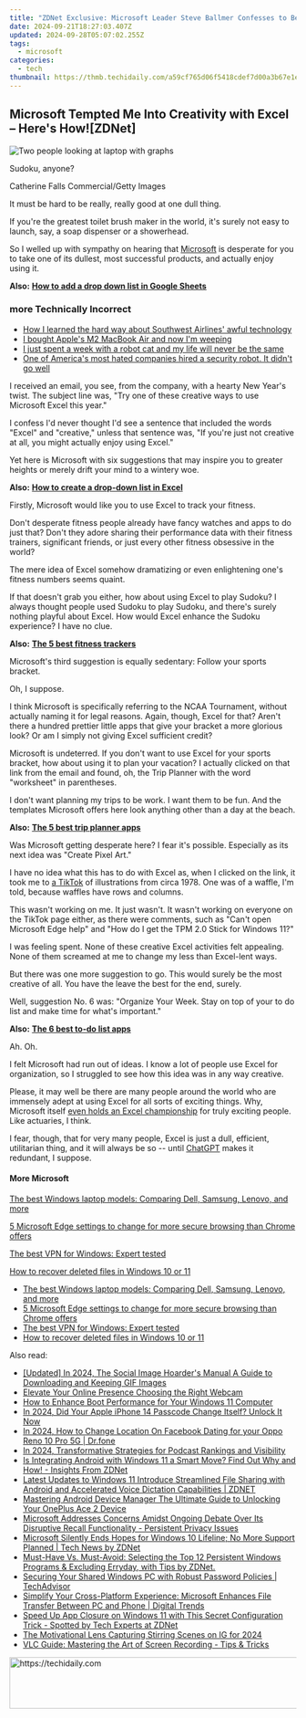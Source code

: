 ```yaml
---
title: "ZDNet Exclusive: Microsoft Leader Steve Ballmer Confesses to Being Unbrave – A Surprising Admission From the Tech Industry's Elite"
date: 2024-09-21T18:27:03.407Z
updated: 2024-09-28T05:07:02.255Z
tags:
  - microsoft
categories:
  - tech
thumbnail: https://thmb.techidaily.com/a59cf765d06f5418cdef7d00a3b67e1ee9116697553e1d530781cf64808b0b00.png
---
```


## Microsoft Tempted Me Into Creativity with Excel – Here's How![ZDNet]

![Two people looking at laptop with graphs](https://www.zdnet.com/a/img/resize/eafd1a387bb7e6b0265f3284c302e0f46ce07339/2023/02/03/af3b58e0-11c8-4c69-a84b-e91c7dc510eb/gettyimages-1441723112.jpg?auto=webp&width=1280)

Sudoku, anyone?

Catherine Falls Commercial/Getty Images

It must be hard to be really, really good at one dull thing.

If you're the greatest toilet brush maker in the world, it's surely not easy to launch, say, a soap dispenser or a showerhead.

So I welled up with sympathy on hearing that [Microsoft](https://www.zdnet.com/home-and-office/work-life/microsoft-teams-premium-is-getting-a-gpt-boost-via-openai/) is desperate for you to take one of its dullest, most successful products, and actually enjoy using it.

**Also:** [**How to add a drop down list in Google Sheets**](https://www.zdnet.com/home-and-office/work-life/how-to-add-a-drop-down-list-in-google-sheets/)

### more Technically Incorrect

* [How I learned the hard way about Southwest Airlines' awful technology](https://www.zdnet.com/article/how-i-learned-the-hard-way-about-southwest-airlines-awful-technology/)
* [I bought Apple's M2 MacBook Air and now I'm weeping](https://www.zdnet.com/article/i-bought-apples-m2-macbook-air-and-now-im-weeping/)
* [I just spent a week with a robot cat and my life will never be the same](https://www.zdnet.com/article/i-just-spent-a-week-with-a-robot-cat-and-my-life-will-never-be-the-same/)
* [One of America's most hated companies hired a security robot. It didn't go well](https://www.zdnet.com/article/one-of-americas-most-hated-companies-hired-a-security-robot-it-didnt-go-well/)

I received an email, you see, from the company, with a hearty New Year's twist. The subject line was, "Try one of these creative ways to use Microsoft Excel this year." 

I confess I'd never thought I'd see a sentence that included the words "Excel" and "creative," unless that sentence was, "If you're just not creative at all, you might actually enjoy using Excel." 

Yet here is Microsoft with six suggestions that may inspire you to greater heights or merely drift your mind to a wintery woe.

**Also:** [**How to create a drop-down list in Excel**](https://www.zdnet.com/home-and-office/work-life/how-to-create-a-drop-down-list-in-excel/)

Firstly, Microsoft would like you to use Excel to track your fitness. 

Don't desperate fitness people already have fancy watches and apps to do just that? Don't they adore sharing their performance data with their fitness trainers, significant friends, or just every other fitness obsessive in the world? 

The mere idea of Excel somehow dramatizing or even enlightening one's fitness numbers seems quaint.

If that doesn't grab you either, how about using Excel to play Sudoku? I always thought people used Sudoku to play Sudoku, and there's surely nothing playful about Excel. How would Excel enhance the Sudoku experience? I have no clue.

**Also:** [**The 5 best fitness trackers**](https://www.zdnet.com/article/best-fitness-tracker/) 

Microsoft's third suggestion is equally sedentary: Follow your sports bracket.

Oh, I suppose. 

I think Microsoft is specifically referring to the NCAA Tournament, without actually naming it for legal reasons. Again, though, Excel for that? Aren't there a hundred prettier little apps that give your bracket a more glorious look? Or am I simply not giving Excel sufficient credit?

Microsoft is undeterred. If you don't want to use Excel for your sports bracket, how about using it to plan your vacation? I actually clicked on that link from the email and found, oh, the Trip Planner with the word "worksheet" in parentheses. 

I don't want planning my trips to be work. I want them to be fun. And the templates Microsoft offers here look anything other than a day at the beach.

**Also:** [**The 5 best trip planner apps**](https://www.zdnet.com/article/best-trip-planner-app/)

Was Microsoft getting desperate here? I fear it's possible. Especially as its next idea was "Create Pixel Art." 

I have no idea what this has to do with Excel as, when I clicked on the link, it took me to [a TikTok](https://www.tiktok.com/@microsoft365/video/7017812421733633285?ocid=cmm50bixyyq) of illustrations from circa 1978\. One was of a waffle, I'm told, because waffles have rows and columns. 

This wasn't working on me. It just wasn't. It wasn't working on everyone on the TikTok page either, as there were comments, such as "Can't open Microsoft Edge help" and "How do I get the TPM 2.0 Stick for Windows 11?"

I was feeling spent. None of these creative Excel activities felt appealing. None of them screamed at me to change my less than Excel-lent ways.

But there was one more suggestion to go. This would surely be the most creative of all. You have the leave the best for the end, surely.

Well, suggestion No. 6 was: "Organize Your Week. Stay on top of your to do list and make time for what's important."

**Also:** [**The 6 best to-do list apps**](https://www.zdnet.com/home-and-office/work-life/best-to-do-list-app/)

Ah. Oh.

I felt Microsoft had run out of ideas. I know a lot of people use Excel for organization, so I struggled to see how this idea was in any way creative.

Please, it may well be there are many people around the world who are immensely adept at using Excel for all sorts of exciting things. Why, Microsoft itself [even holds an Excel championship](https://www.zdnet.com/article/i-just-watched-microsoft-try-to-make-excel-exciting-recovery-wont-be-easy/) for truly exciting people. Like actuaries, I think.

I fear, though, that for very many people, Excel is just a dull, efficient, utilitarian thing, and it will always be so -- until [ChatGPT](https://www.zdnet.com/article/chatgpts-next-big-challenge-helping-microsoft-to-challenge-google-search/) makes it redundant, I suppose.

#### More Microsoft

[The best Windows laptop models: Comparing Dell, Samsung, Lenovo, and more](https://www.zdnet.com/article/best-windows-laptop/ "The best Windows laptop models: Comparing Dell, Samsung, Lenovo, and more")

[5 Microsoft Edge settings to change for more secure browsing than Chrome offers](https://www.zdnet.com/article/5-microsoft-edge-settings-to-change-for-more-secure-browsing-than-chrome-offers/ "5 Microsoft Edge settings to change for more secure browsing than Chrome offers")

[The best VPN for Windows: Expert tested](https://www.zdnet.com/article/best-vpn-for-windows-pc/ "The best VPN for Windows: Expert tested")

[How to recover deleted files in Windows 10 or 11](https://www.zdnet.com/article/how-to-recover-deleted-files-in-windows-10-or-11/ "How to recover deleted files in Windows 10 or 11")

* [The best Windows laptop models: Comparing Dell, Samsung, Lenovo, and more](https://www.zdnet.com/article/best-windows-laptop/ "The best Windows laptop models: Comparing Dell, Samsung, Lenovo, and more")
* [5 Microsoft Edge settings to change for more secure browsing than Chrome offers](https://www.zdnet.com/article/5-microsoft-edge-settings-to-change-for-more-secure-browsing-than-chrome-offers/ "5 Microsoft Edge settings to change for more secure browsing than Chrome offers")
* [The best VPN for Windows: Expert tested](https://www.zdnet.com/article/best-vpn-for-windows-pc/ "The best VPN for Windows: Expert tested")
* [How to recover deleted files in Windows 10 or 11](https://www.zdnet.com/article/how-to-recover-deleted-files-in-windows-10-or-11/ "How to recover deleted files in Windows 10 or 11")

<ins class="adsbygoogle"
     style="display:block"
     data-ad-format="autorelaxed"
     data-ad-client="ca-pub-7571918770474297"
     data-ad-slot="1223367746"></ins>

<ins class="adsbygoogle"
     style="display:block"
     data-ad-client="ca-pub-7571918770474297"
     data-ad-slot="8358498916"
     data-ad-format="auto"
     data-full-width-responsive="true"></ins>

<span class="atpl-alsoreadstyle">Also read:</span>
<div><ul>
<li><a href="https://twitter-videos.techidaily.com/updated-in-2024-the-social-image-hoarders-manual-a-guide-to-downloading-and-keeping-gif-images/"><u>[Updated] In 2024, The Social Image Hoarder's Manual A Guide to Downloading and Keeping GIF Images</u></a></li>
<li><a href="https://youtube-web.techidaily.com/te-your-online-presence-choosing-the-right-webcam/"><u>Elevate Your Online Presence Choosing the Right Webcam</u></a></li>
<li><a href="https://win-forum.techidaily.com/how-to-enhance-boot-performance-for-your-windows-11-computer/"><u>How to Enhance Boot Performance for Your Windows 11 Computer</u></a></li>
<li><a href="https://ios-unlock.techidaily.com/in-2024-did-your-apple-iphone-14-passcode-change-itself-unlock-it-now-by-drfone-ios/"><u>In 2024, Did Your Apple iPhone 14 Passcode Change Itself? Unlock It Now</u></a></li>
<li><a href="https://location-social.techidaily.com/in-2024-how-to-change-location-on-facebook-dating-for-your-oppo-reno-10-pro-5g-drfone-by-drfone-virtual-android/"><u>In 2024, How to Change Location On Facebook Dating for your Oppo Reno 10 Pro 5G | Dr.fone</u></a></li>
<li><a href="https://some-skills.techidaily.com/in-2024-transformative-strategies-for-podcast-rankings-and-visibility/"><u>In 2024, Transformative Strategies for Podcast Rankings and Visibility</u></a></li>
<li><a href="https://win-reviews.techidaily.com/is-integrating-android-with-windows-11-a-smart-move-find-out-why-and-how-insights-from-zdnet/"><u>Is Integrating Android with Windows 11 a Smart Move? Find Out Why and How! - Insights From ZDNet</u></a></li>
<li><a href="https://win-reviews.techidaily.com/latest-updates-to-windows-11-introduce-streamlined-file-sharing-with-android-and-accelerated-voice-dictation-capabilities-zdnet/"><u>Latest Updates to Windows 11 Introduce Streamlined File Sharing with Android and Accelerated Voice Dictation Capabilities | ZDNET</u></a></li>
<li><a href="https://easy-unlock-android.techidaily.com/mastering-android-device-manager-the-ultimate-guide-to-unlocking-your-oneplus-ace-2-device-by-drfone-android/"><u>Mastering Android Device Manager The Ultimate Guide to Unlocking Your OnePlus Ace 2 Device</u></a></li>
<li><a href="https://win-reviews.techidaily.com/microsoft-addresses-concerns-amidst-ongoing-debate-over-its-disruptive-recall-functionality-persistent-privacy-issues/"><u>Microsoft Addresses Concerns Amidst Ongoing Debate Over Its Disruptive Recall Functionality - Persistent Privacy Issues</u></a></li>
<li><a href="https://win-reviews.techidaily.com/microsoft-silently-ends-hopes-for-windows-10-lifeline-no-more-support-planned-tech-news-by-zdnet/"><u>Microsoft Silently Ends Hopes for Windows 10 Lifeline; No More Support Planned | Tech News by ZDNet</u></a></li>
<li><a href="https://win-reviews.techidaily.com/must-have-vs-must-avoid-selecting-the-top-12-persistent-windows-programs-and-excluding-erryday-with-tips-by-zdnet/"><u>Must-Have Vs. Must-Avoid: Selecting the Top 12 Persistent Windows Programs & Excluding Erryday, with Tips by ZDNet.</u></a></li>
<li><a href="https://win-reviews.techidaily.com/securing-your-shared-windows-pc-with-robust-password-policies-techadvisor/"><u>Securing Your Shared Windows PC with Robust Password Policies | TechAdvisor</u></a></li>
<li><a href="https://win-reviews.techidaily.com/simplify-your-cross-platform-experience-microsoft-enhances-file-transfer-between-pc-and-phone-digital-trends/"><u>Simplify Your Cross-Platform Experience: Microsoft Enhances File Transfer Between PC and Phone | Digital Trends</u></a></li>
<li><a href="https://win-reviews.techidaily.com/speed-up-app-closure-on-windows-11-with-this-secret-configuration-trick-spotted-by-tech-experts-at-zdnet/"><u>Speed Up App Closure on Windows 11 with This Secret Configuration Trick - Spotted by Tech Experts at ZDNet</u></a></li>
<li><a href="https://instagram-video-files.techidaily.com/the-motivational-lens-capturing-stirring-scenes-on-ig-for-2024/"><u>The Motivational Lens Capturing Stirring Scenes on IG for 2024</u></a></li>
<li><a href="https://techtrends.techidaily.com/vlc-guide-mastering-the-art-of-screen-recording-tips-and-tricks/"><u>VLC Guide: Mastering the Art of Screen Recording - Tips & Tricks</u></a></li>
</ul></div>

<!-- affiliate ads begin -->
<a href="https://aligracehair.sjv.io/c/5597632/1972670/19272" target="_top" id="1972670">
  <img src="//a.impactradius-go.com/display-ad/19272-1972670" border="0" alt="https://techidaily.com" width="728" height="90"/>
</a>
<img height="0" width="0" src="https://aligracehair.sjv.io/i/5597632/1972670/19272" style="position:absolute;visibility:hidden;" border="0" />
<!-- affiliate ads end -->

